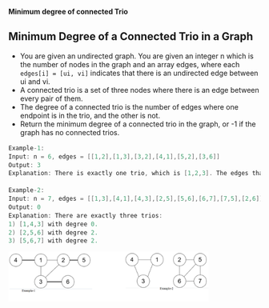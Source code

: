 **Minimum degree of connected Trio**

## Minimum Degree of a Connected Trio in a Graph
- You are given an undirected graph. You are given an integer n which is the number of nodes in the graph and an array edges, where each `edges[i] = [ui, vi]` indicates that there is an undirected edge between ui and vi.
- A connected trio is a set of three nodes where there is an edge between every pair of them.
- The degree of a connected trio is the number of edges where one endpoint is in the trio, and the other is not.
- Return the minimum degree of a connected trio in the graph, or -1 if the graph has no connected trios.
```c
Example-1:
Input: n = 6, edges = [[1,2],[1,3],[3,2],[4,1],[5,2],[3,6]]
Output: 3
Explanation: There is exactly one trio, which is [1,2,3]. The edges that form its degree are bolded in the figure above.

Example-2:
Input: n = 7, edges = [[1,3],[4,1],[4,3],[2,5],[5,6],[6,7],[7,5],[2,6]]
Output: 0
Explanation: There are exactly three trios:
1) [1,4,3] with degree 0.
2) [2,5,6] with degree 2.
3) [5,6,7] with degree 2.
```
<img src=connected_trio.png width=400 />
